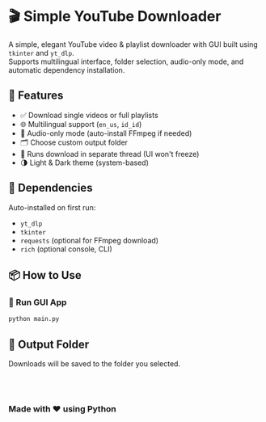 # 🎬 Simple YouTube Downloader

A simple, elegant YouTube video & playlist downloader with GUI built using `tkinter` and `yt_dlp`.  
Supports multilingual interface, folder selection, audio-only mode, and automatic dependency installation.

## 🚀 Features
- ✅ Download single videos or full playlists
- 🌐 Multilingual support (`en_us`, `id_id`)
- 🎵 Audio-only mode (auto-install FFmpeg if needed)
- 🗂 Choose custom output folder
- 🧵 Runs download in separate thread (UI won't freeze)
- 🌗 Light & Dark theme (system-based)

## 🧰 Dependencies
Auto-installed on first run:
- `yt_dlp`
- `tkinter`
- `requests` (optional for FFmpeg download)
- `rich` (optional console, CLI)

## 📦 How to Use

### 🔧 Run GUI App

```bash
python main.py
```

## 📁 Output Folder
<p>Downloads will be saved to the folder you selected.</p>

<br>
<br>

### Made with ❤️ using Python
